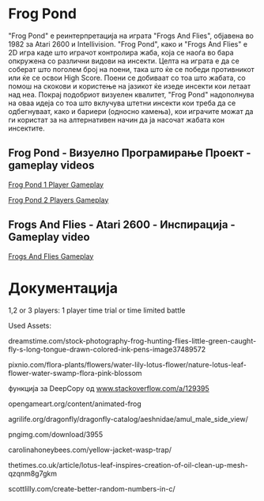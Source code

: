 # Frog Pond


"Frog Pond" e реинтерпретација на играта "Frogs And Flies", објавена во 1982 за Atari 2600 и Intellivision. "Frog Pond", како и "Frogs And Flies" е 2D игра каде што играчот контролира жаба, која се наоѓа во бара опкружена со различни видови на инсекти. Целта на играта е да се соберат што поголем број на поени, така што ќе се победи противникот или ќе се освои High Score. Поени се добиваат со тоа што жабата, со помош на скокови и користење на јазикот ќе изеде инсекти кои летаат над неа. Покрај подобриот визуелен квалитет, "Frog Pond" надополнува на оваа идеја со тоа што вклучува штетни инсекти кои треба да се одбегнуваат, како и бариери (односно камења), кои играчите можат да ги користат за на алтернативен начин да ја насочат жабата кон инсектите.

## Frog Pond - Визуелно Програмирање Проект - gameplay videos

[Frog Pond 1 Player Gameplay](https://youtu.be/tefUYoPY94s)

[Frog Pond 2 Players Gameplay](https://youtu.be/bv3XZwUw9eE)

## Frogs And Flies - Atari 2600 - Инспирација - Gameplay video

[Frogs And Flies Gameplay](https://youtu.be/gPxZsW7lslY)

# Документација




1,2 or 3 players: 1  player time trial or time limited battle




Used Assets:

dreamstime.com/stock-photography-frog-hunting-flies-little-green-caught-fly-s-long-tongue-drawn-colored-ink-pens-image37489572

pixnio.com/flora-plants/flowers/water-lily-lotus-flower/nature-lotus-leaf-flower-water-swamp-flora-pink-blossom

функција за DeepCopy од www.stackoverflow.com/a/129395

opengameart.org/content/animated-frog

agrilife.org/dragonfly/dragonfly-catalog/aeshnidae/amul_male_side_view/

pngimg.com/download/3955

carolinahoneybees.com/yellow-jacket-wasp-trap/

thetimes.co.uk/article/lotus-leaf-inspires-creation-of-oil-clean-up-mesh-qzqnm8g7gkm

scottlilly.com/create-better-random-numbers-in-c/



